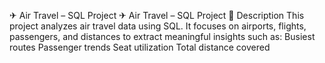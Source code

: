 ✈ Air Travel – SQL Project
✈ Air Travel – SQL Project 📖 Description  This project analyzes air travel data using SQL. It focuses on airports, flights, passengers, and distances to extract meaningful insights such as:  Busiest routes  Passenger trends  Seat utilization  Total distance covered
